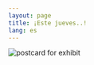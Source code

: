 ```yaml
---
layout: page
title: ¡Este jueves..!
lang: es
---
```


![postcard for exhibit]({{site_url}}/images/20160919_1.jpg)
